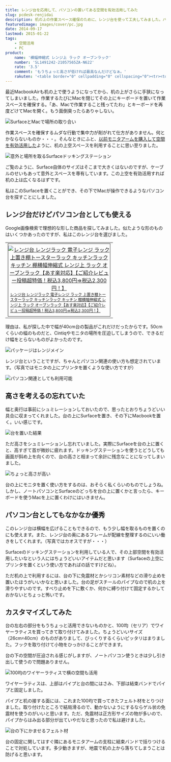 ```yaml
---
title: レンジ台を応用して、パソコンの置いてある空間を有効活用してみた
slug: pcdesk-renjidai
description: 机の上の作業スペース確保のために、レンジ台を使って工夫してみました。パソコンの上に物を置くスペースを作ることができるので、机の上が狭いなと感じている人は、こんな使い方も試してみてはいかがでしょうか。
featuredimage: images/cover/pc.jpg
date: 2014-09-17
lastmod: 2015-01-22
tags: 
    - 空間活用
    - PC
product:
    name: '横幅伸縮式 レンジ上 ラック オーブンラック'
    number: 'SL1491242-21057565ZA-N622'
    rate: '3.5'
    comment: 'もうちょっと高さが低ければ最高なんだけどなぁ。'
    rakuten: '<table border="0" cellpadding="0" cellspacing="0"><tr><td valign="top"><div style="border:1px solid;margin:0px;padding:6px 0px;width:320px;text-align:center;float:left"><a href="https://hb.afl.rakuten.co.jp/hgc/1316fb52.6fe2c5e2.1316fb53.189b3749/?pc=http%3a%2f%2fitem.rakuten.co.jp%2fstylishlife%2f101404%2f%3fscid%3daf_link_tbl&m=http%3a%2f%2fm.rakuten.co.jp%2fstylishlife%2fn%2f101404" target="_blank"><img src="https://hbb.afl.rakuten.co.jp/hgb/?pc=http%3a%2f%2fthumbnail.image.rakuten.co.jp%2f%400_mall%2fstylishlife%2fcabinet%2fimg10364636503.jpg%3f_ex%3d300x300&m=http%3a%2f%2fthumbnail.image.rakuten.co.jp%2f%400_mall%2fstylishlife%2fcabinet%2fimg10364636503.jpg%3f_ex%3d80x80" alt="レンジ台 レンジラック 電子レンジ ラック 上置き棚トースターラック キッチンラック キッチン 棚横幅伸縮式 レンジ上 ラック オーブンラック【あす楽対応】【ご紹介レビュー投稿超特価！税込3,800円⇒税込2,300円！】" border="0" style="margin:0px;padding:0px"></a><p style="font-size:12px;line-height:1.4em;text-align:left;margin:0px;padding:2px 6px"><a href="https://hb.afl.rakuten.co.jp/hgc/1316fb52.6fe2c5e2.1316fb53.189b3749/?pc=http%3a%2f%2fitem.rakuten.co.jp%2fstylishlife%2f101404%2f%3fscid%3daf_link_tbl&m=http%3a%2f%2fm.rakuten.co.jp%2fstylishlife%2fn%2f101404" target="_blank">レンジ台 レンジラック 電子レンジ ラック 上置き棚トースターラック キッチンラック キッチン 棚横幅伸縮式 レンジ上 ラック オーブンラック【あす楽対応】【ご紹介レビュー投稿超特価！税込3,800円⇒税込2,300円！】</a> </div></td></tr></table>'
---
```


最近MacbookAirも机の上で使うようになってから、机の上がさらに手狭になってしまいました。作業するたびにMacを閉じてその上にキーボードを置いて作業スペースを確保する。「あ、Macで作業すること残ってたわ」とキーボードを再度どけてMacを開く。もう面倒臭ったらありゃしない。

![SurfaceとMacで場所の取り合い](2147a2b8e373d21e5d0caa021028cc11.jpg)

作業スペースを確保するムダな行動で集中力が削がれて仕方がありません。何とかならないものか・・・。そんなときにふと、<a href="https://wantit.gcreate.jp/monitorarm-greenhouse/" title="モニタアームを使って机の上のスペースを有効活用するぞ">以前モニタアームを購入して空間を有効活用した</a>ように、机の上空スペースを利用することに思い至りました。

![意外と場所を取るSurfaceドッキングステーション](3f4168688ff320a44628e8ba06314e63.jpg)

ご覧のように、Surface自体のサイズはそこまで大きくはないのですが、ケーブルのせいもあって意外とスペースを専有しています。この上空を有効活用すれば机の上は広くなるはずです。

私はこのSurfaceを置くことができ、その下でMacが操作できるようなパソコン台を探すことにしました。


## レンジ台だけどパソコン台としても使える


Google画像検索で理想的な形した商品を探してみました。似たような形のものはいくつかあったのですが、私はこのレンジ台を選びました。

<table cellpadding="0" cellspacing="0">
<tr>
<td valign="top">
<div style="border:1px solid;margin:0px;padding:6px 0px;width:320px;text-align:center;float:left"><a href="https://hb.afl.rakuten.co.jp/hgc/1316fb52.6fe2c5e2.1316fb53.189b3749/?pc=http%3a%2f%2fitem.rakuten.co.jp%2fstylishlife%2f101404%2f%3fscid%3daf_link_tbl&m=http%3a%2f%2fm.rakuten.co.jp%2fstylishlife%2fn%2f101404" target="_blank"><img src="https://hbb.afl.rakuten.co.jp/hgb/?pc=http%3a%2f%2fthumbnail.image.rakuten.co.jp%2f%400_mall%2fstylishlife%2fcabinet%2fimg10364636503.jpg%3f_ex%3d300x300&m=http%3a%2f%2fthumbnail.image.rakuten.co.jp%2f%400_mall%2fstylishlife%2fcabinet%2fimg10364636503.jpg%3f_ex%3d80x80" alt="レンジ台 レンジラック 電子レンジ ラック 上置き棚トースターラック キッチンラック キッチン 棚横幅伸縮式 レンジ上 ラック オーブンラック【あす楽対応】【ご紹介レビュー投稿超特価！税込3,800円⇒税込2,300円！】" style="margin:0px;padding:0px"></a>
<p style="font-size:12px;line-height:1.4em;text-align:left;margin:0px;padding:2px 6px"><a href="https://hb.afl.rakuten.co.jp/hgc/1316fb52.6fe2c5e2.1316fb53.189b3749/?pc=http%3a%2f%2fitem.rakuten.co.jp%2fstylishlife%2f101404%2f%3fscid%3daf_link_tbl&m=http%3a%2f%2fm.rakuten.co.jp%2fstylishlife%2fn%2f101404" target="_blank">レンジ台 レンジラック 電子レンジ ラック 上置き棚トースターラック キッチンラック キッチン 棚横幅伸縮式 レンジ上 ラック オーブンラック【あす楽対応】【ご紹介レビュー投稿超特価！税込3,800円⇒税込2,300円！】</a>
</div>
</td>
</tr>
</table>

理由は、私が探した中で幅が40cm台の製品がこれだけだったからです。50cmくらいの幅のものだと、Cintiqやモニタの場所を圧迫してしまうので、できるだけ幅をとらないものがよかったのです。

![パッケージはレンジメイン](ae69304da3e7bff7e9922b12a564b534.jpg)

レンジ台ということですが、ちゃんとパソコン関連の使い方も想定されています。（写真ではモニタの上にプリンタを置くような使い方ですが）

![パソコン関連としても利用可能](549ce3ee1db2b83f0dcc098bfec8ce01.jpg)


## 高さを考えるの忘れていた


幅と奥行は事前にシュミレーションしておいたので、思ったとおりちょうどいい具合に収まってくれました。台の上にSurfaceを置き、その下にMacbookを置く。いい感じです。

![台を置いた結果](aab9c62cdc80ee7a7f8e5163e90aae07.jpg)

ただ高さをシュミレーションし忘れていました。実際にSurfaceを台の上に置くと、高すぎて首が微妙に疲れます。ドッキングステーションを使うとどうしても画面が斜め上を向くので、台の高さと相まって余計に残念なことになってしまいました。

![ちょっと高さが高い](aff0e95aff75d255b99c63131b94543e.jpg)

台の上にモニタを置く使い方をするのは、おそらく私くらいのものでしょうね。しかし、ノートパソコンとSurfaceのどっちを台の上に置くかと言ったら、キーボードを使うMacを上に置くわけにはいきません。

## パソコン台としてもなかなか優秀

このレンジ台は横幅を広げることもできるので、もう少し幅を取るものを置くのにも使えます。また、レンジ台の奥にあるフレームが配線を整理するのにいい働きをしてくれます。（写真ではカオスですが・・・）

Surfaceのドッキングステーションを利用している人で、その上部空間を有効活用したいなという人にはちょうどいいアイテムだと思います（Surfaceの上空にプリンタを置くという使い方であればの話ですけどね）。

ただ机の上で利用するには、台の下に免震材とかシリコン素材などの滑り止めを置いたほうがいいかなと思いました。台の足がスチールのパイプなので机の上を滑りやすいのです。すべり止めを下に敷くか、何かに縛り付けて固定するかしておかないとちょっと怖いです。


## カスタマイズしてみた


台の左右の部分をもうちょっと活用できないものかと、100均（セリア）でワイヤーラティスを買ってきて取り付けてみました。ちょうどいいサイズ（26cm☓40cm）のものがありまして、びっくりするくらいピッタリはまりました。フックを取り付けて小物をひっかけることができます。

台の下の空間が圧迫される感じがしますが、ノートパソコン使うときは少し引き出して使うので問題ありません。

![100均のワイヤーラティスで横の空間も活用](c531dbc3060e689e42073ad708699298.jpg)

ワイヤーラティスは、上部はパイプと台の間にはさみ、下部は結束バンドでパイプと固定しました。

パイプと机の接する面には、これまた100均で買ってきたフェルト材をとりつけました。取り付けたところで結局滑るので、動かないようにするならゲル状の免震材を使うのがいいと思います。ただ、免震材は正方形サイズの物が多いので、パイプからはみ出る部分が出ていやだなと思ったので私は避けました。

![台の下にかませるフェルト材](e524788ba9f44eb45b88695818c3533c.jpg)

台の固定に関してはすぐ隣にあるモニタアームの支柱に結束バンドで括りつけることで対処しています。多少動きますが、地震で机の上から落ちてしまうことは防げると思います。
